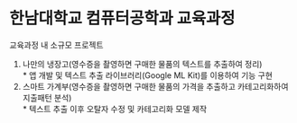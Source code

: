 # 한남대학교 컴퓨터공학과 교육과정<br>
교육과정 내 소규모 프로젝트<br>
1. 나만의 냉장고(영수증을 촬영하면 구매한 물품의 텍스트를 추출하여 정리)<br>
<t>* 앱 개발 및 텍스트 추출 라이브러리(Google ML Kit)를 이용하여 기능 구현<br>
2. 스마트 가계부(영수증을 촬영하면 구매한 물품의 가격을 추출하고 카테고리화하여 지출패턴 분석)<br>
<t>* 텍스트 추출 이후 오탈자 수정 및 카테고리화 모델 제작
